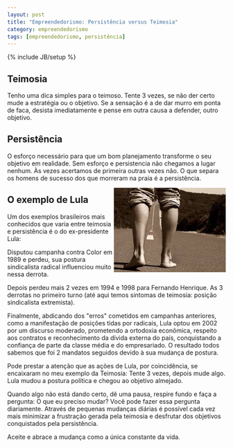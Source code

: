 ```yaml
---
layout: post
title: "Empreendedorismo: Persistência versus Teimosia"
category: empreendedorismo
tags: [empreendedorismo, persistência]
---
```

{% include JB/setup %}

## Teimosia

Tenho uma dica simples para o teimoso. Tente 3 vezes, se não der certo mude a estratégia ou o objetivo. Se a sensação é a de dar murro em ponta de faca, desista imediatamente e pense em outra causa a defender, outro objetivo.


## Persistência

O esforço necessário para que um bom planejamento transforme o seu objetivo em realidade. Sem esforço e persistencia não chegamos a lugar nenhum. Às vezes acertamos de primeira outras vezes não. O que separa os homens de sucesso dos que morreram na praia é a persistência.

<img src="/images/persistencia.jpg" style="float:right" alt="persitência"/>

## O exemplo de Lula

Um dos exemplos brasileiros mais conhecidos que varia entre teimosia e persistência é o do ex-presidente Lula:

Disputou campanha contra Color em 1989 e perdeu, sua postura sindicalista radical influenciou muito nessa derrota.

Depois perdeu mais 2 vezes em 1994 e 1998 para Fernando Henrique. As 3 derrotas no primeiro turno (até aqui temos sintomas de teimosia: posição sindicalista extremista).

Finalmente, abdicando dos "erros" cometidos em campanhas anteriores, como a manifestação de posições tidas por radicais, Lula optou em 2002 por um discurso moderado, prometendo a ortodoxia econômica, respeito aos contratos e reconhecimento da dívida externa do país, conquistando a confiança de parte da classe média e do empresariado. O resultado todos sabemos que foi 2 mandatos seguidos devido à sua mudança de postura.

Pode prestar a atenção que as ações de Lula, por coincidência, se encaixaram no meu exemplo da Teimosia: Tente 3 vezes, depois mude algo. Lula mudou a postura política e chegou ao objetivo almejado. 

Quando algo não está dando certo, dê uma pausa, respire fundo e faça a pergunta: O que eu preciso mudar? Você pode fazer essa pergunta diariamente. Através de pequenas mudanças diárias é possível cada vez mais minimizar a frustração gerada pela teimosia e desfrutar dos objetivos conquistados pela persistência. 

Aceite e abrace a mudança como a única constante da vida. 

